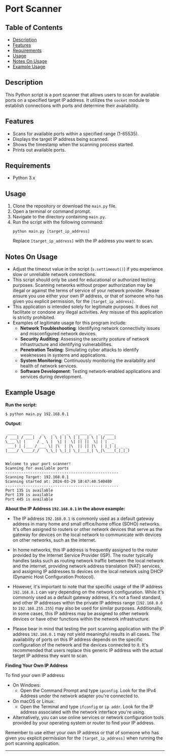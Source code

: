 

# Port Scanner


## Table of Contents
- [Description](#description)
- [Features](#features)
- [Requirements](#requirements)
- [Usage](#usage)
- [Notes On Usage](#notes-on-usage)
- [Example Usage](#example-usage)


## Description
This Python script is a  port scanner that allows users to scan for available ports on a specified target IP address. It utilizes the `socket` module to establish connections with ports and determine their availability.

## Features
- Scans for available ports within a specified range (1-65535).
- Displays the target IP address being scanned.
- Shows the timestamp when the scanning process started.
- Prints out available ports.

## Requirements
- Python 3.x

## Usage
1. Clone the repository or download the `main.py` file.
2. Open a terminal or command prompt.
3. Navigate to the directory containing `main.py`.
4. Run the script with the following command:
    ```
    python main.py [target_ip_address]
    ```
   Replace `[target_ip_address]` with the IP address you want to scan.

## Notes On Usage
- Adjust the timeout value in the script (`s.settimeout()`) if you experience slow or unreliable network connections.
- This script should only be used for educational or authorized testing purposes. Scanning networks without proper authorization may be illegal or against the terms of service of your network provider. Please ensure you use either your own IP address, or that of someone who has given you explicit permission, for the `[target_ip_address]`.
- This application is intended solely for legitimate purposes. It does not facilitate or condone any illegal activities. Any misuse of this application is strictly prohibited. 
- Examples of legitimate usage for this program include:
  - **Network Troubleshooting**: Identifying network connectivity issues and misconfigured network devices.
  - **Security Auditing**: Assessing the security posture of network infrastructure and identifying vulnerabilities.
  - **Penetration Testing**: Simulating cyber attacks to identify weaknesses in systems and applications.
  - **System Monitoring**: Continuously monitoring the availability and health of network services.
  - **Software Development**: Testing network-enabled applications and services during development.

## Example Usage
**Run the script:**
```
$ python main.py 192.168.0.1
```
**Output:**
```
 ____   ____    _    _   _ _   _ ___ _   _  ____       
/ ___| / ___|  / \  | \ | | \ | |_ _| \ | |/ ___|      
\___ \| |     / _ \ |  \| |  \| || ||  \| | |  _       
 ___) | |___ / ___ \| |\  | |\  || || |\  | |_| |_ _ _
|____/ \____/_/   \_\_| \_|_| \_|___|_| \_|\____(_|_|_)


Welcome to your port scanner!
Scanning for available ports
--------------------------------------------------
Scanning Target: 192.168.0.1
Scanning started at: 2024-03-29 18:47:40.540480
--------------------------------------------------
Port 135 is available
Port 139 is available
Port 445 is available
```
**About the IP Address `192.168.0.1` in the above example:**
- The IP address `192.168.0.1` is commonly used as a default gateway address in many home and small office/home office (SOHO) networks. It's often assigned to routers or other network devices that serve as the gateway for devices on the local network to communicate with devices on other networks, such as the internet.

- In home networks, this IP address is frequently assigned to the router provided by the Internet Service Provider (ISP). The router typically handles tasks such as routing network traffic between the local network and the internet, providing network address translation (NAT) services, and assigning IP addresses to devices on the local network using DHCP (Dynamic Host Configuration Protocol).

- However, it's important to note that the specific usage of the IP address `192.168.0.1` can vary depending on the network configuration. While it's commonly used as a default gateway address, it's not a fixed standard, and other IP addresses within the private IP address range (`192.168.0.0` to `192.168.255.255`) may also be used for similar purposes. Additionally, in some cases, this IP address may be assigned to other network devices or have other functions within the network infrastructure.

- Please bear in mind that testing the port scanning application with the IP address `192.168.0.1` may not yield meaningful results in all cases. The availability of ports on this IP address depends on the specific configuration of the network and the devices connected to it. It's recommended that users replace this generic IP address with the actual target IP address they want to scan.

**Finding Your Own IP Address**

To find your own IP address:
- On Windows:
  - Open the Command Prompt and type `ipconfig`. Look for the IPv4 Address under the network adapter you're connected to.
- On macOS or Linux:
  - Open the Terminal and type `ifconfig` or `ip addr`. Look for the IP address associated with the network interface you're using.
- Alternatively, you can use online services or network configuration tools provided by your operating system or router to find your IP address.

Remember to use either your own IP address or that of someone who has given you explicit permission for the `[target_ip_address]` when running the port scanning application.



---
